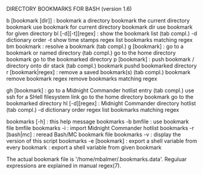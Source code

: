 
  DIRECTORY BOOKMARKS FOR BASH (version 1.6)

  b  [bookmark [dir]]      : bookmark a directory
                               <no option>   bookmark the current directory
                               bookmark      use bookmark for current directory
                               bookmark dir  use bookmark for given directory
  bl [-d][-t][regex]       : show the bookmark list (tab compl.)
                               -d            dictionary order
                               -t            show time stamps
                               regex         list bookmarks matching regex
  bm bookmark              : resolve a bookmark (tab compl.)
  g  [bookmark]            : go to a bookmark or named directory (tab compl.)
                               <no option>   go to the home directory
                               bookmark      go to the bookmarked directory
  p  [bookmark]            : push bookmark / directory onto dir stack (tab compl.)
                               bookmark      pushd bookmarked directory
  r  [bookmark|regex]      : remove a saved bookmark(s) (tab compl.)
                               bookmark      remove bookmark
                               regex         remove bookmarks matching regex

  gh [bookmark]            : go to a Midnight Commander hotlist entry (tab compl.)
                             use ssh for a SHell filesystem link
                               <no option>   go to the home directory
                               bookmark      go to the bookmarked directory
  hl [-d][regex]           : Midnight Commander directory hotlist (tab compl.)
                               -d            dictionary order
                               regex         list bookmarks matching regex

  bookmarks [-h]           : this help message
  bookmarks  -b bmfile     : use bookmark file bmfile
  bookmarks  -i            : import Midnight Commander hotlist
  bookmarks  -r [bash|mc]  : reread Bash/MC bookmark file
  bookmarks  -v            : display the version of this script
  bookmarks  -e [bookmark] : export a shell variable from every bookmark
                           : export a shell variable from given bookmark

  The actual bookmark file is '/home/mbalmer/.bookmarks.data'.
  Reguluar expressions are explained in  manual regex(7).
  
